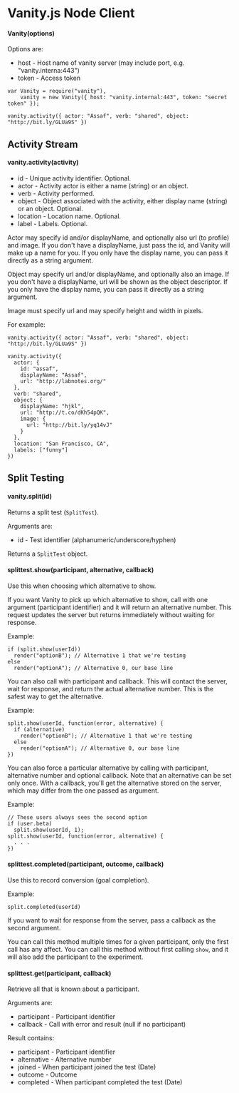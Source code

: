 # Vanity.js Node Client


#### Vanity(options)

Options are:

* host   - Host name of vanity server (may include port, e.g.
  "vanity.interna:443")
* token  - Access token

```
var Vanity = require("vanity"),
    vanity = new Vanity({ host: "vanity.internal:443", token: "secret token" });

vanity.activity({ actor: "Assaf", verb: "shared", object: "http://bit.ly/GLUa9S" })
```


## Activity Stream


#### vanity.activity(activity)

* id       - Unique activity identifier.  Optional.
* actor    - Activity actor is either a name (string) or an object.
* verb     - Activity performed.
* object   - Object associated with the activity, either display name (string)
  or an object.  Optional. 
* location - Location name.  Optional.
* label    - Labels.  Optional.

Actor may specify id and/or displayName, and optionally also url (to profile)
and image.  If you don't have a displayName, just pass the id, and Vanity will
make up a name for you.  If you only have the display name, you can pass it
directly as a string argument.

Object may specify url and/or displayName, and optionally also an image.  If you
don't have a displayName, url will be shown as the object descriptor.  If you
only have the display name, you can pass it directly as a string argument.

Image must specify url and may specify height and width in pixels.

For example:

```
vanity.activity({ actor: "Assaf", verb: "shared", object: "http://bit.ly/GLUa9S" })

vanity.activity({
  actor: {
    id: "assaf",
    displayName: "Assaf",
    url: "http://labnotes.org/"
  },
  verb: "shared",
  object: {
    displayName: "hjkl",
    url: "http://t.co/dKh54pQK",
    image: {
      url: "http://bit.ly/yq14vJ"
    }
  },
  location: "San Francisco, CA",
  labels: ["funny"]
})
```


## Split Testing

#### vanity.split(id)

Returns a split test (`SplitTest`).

Arguments are:

* id - Test identifier (alphanumeric/underscore/hyphen)

Returns a `SplitTest` object.


#### splittest.show(participant, alternative, callback)

Use this when choosing which alternative to show.

If you want Vanity to pick up which alternative to show, call with one argument
(participant identifier) and it will return an alternative number.  This request
updates the server but returns immediately without waiting for response.

Example:

```
if (split.show(userId))
  render("optionB"); // Alternative 1 that we're testing
else
  render("optionA"); // Alternative 0, our base line
```

You can also call with participant and callback.  This will contact the server,
wait for response, and return the actual alternative number.  This is the safest
way to get the alternative.

Example:

```
split.show(userId, function(error, alternative) {
  if (alternative)
    render("optionB"); // Alternative 1 that we're testing
  else
    render("optionA"); // Alternative 0, our base line
})
```

You can also force a particular alternative by calling with participant,
alternative number and optional callback.  Note that an alternative can be set
only once.  With a callback, you'll get the alternative stored on the server,
which may differ from the one passed as argument.

Example:

```
// These users always sees the second option
if (user.beta)
  split.show(userId, 1);
split.show(userId, function(error, alternative) {
  . . .
})
```


#### splittest.completed(participant, outcome, callback)


Use this to record conversion (goal completion).

Example:

```
split.completed(userId)
```

If you want to wait for response from the server, pass a callback as the second
argument.

You can call this method multiple times for a given participant, only the first
call has any affect.  You can call this method without first calling `show`, and
it will also add the participant to the experiment.



#### splittest.get(participant, callback)

Retrieve all that is known about a participant.

Arguments are:

* participant - Participant identifier
* callback    - Call with error and result (null if no participant)

Result contains:

* participant - Participant identifier
* alternative - Alternative number
* joined      - When participant joined the test (Date)
* outcome     - Outcome
* completed   - When participant completed the test (Date)

